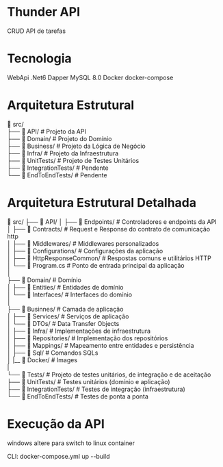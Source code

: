 # Thunder API 
CRUD API de tarefas

# Tecnologia
WebApi .Net6
Dapper
MySQL 8.0
Docker 
docker-compose 

# Arquitetura Estrutural  
📂 src/  
   ├── 📂 API/                         # Projeto da API  
   ├── 📂 Domain/                       # Projeto do Domínio  
   ├── 📂 Business/                     # Projeto da Lógica de Negócio  
   ├── 📂 Infra/                        # Projeto da Infraestrutura  
   ├── 📂 UnitTests/                    # Projeto de Testes Unitários  
   ├── 📂 IntegrationTests/             # Pendente  
   └── 📂 EndToEndTests/                # Pendente  

# Arquitetura Estrutural Detalhada
📂 src/
   ├── 📂 API/
   │   ├── 📂 Endpoints/                  # Controladores e endpoints da API  
   │   ├── 📂 Contracts/                  # Request e Response do contrato de comunicação http  
   │   ├── 📂 Middlewares/                # Middlewares personalizados  
   │   ├── 📂 Configurations/             # Configurações da aplicação   
   │   ├── 📂 HttpResponseCommon/         # Respostas comuns e utilitários HTTP  
   │   └── 📂 Program.cs                  # Ponto de entrada principal da aplicação  
   │  
   ├── 📂 Domain/                         # Domínio  
   │   ├── 📂 Entities/                   # Entidades de domínio  
   │   └── 📂 Interfaces/                 # Interfaces do domínio  
   │  
   ├── 📂 Businnes/                       # Camada de aplicação   
   │   ├── 📂 Services/                   # Serviços de aplicação  
   │   └── 📂 DTOs/                       # Data Transfer Objects  
   │
   ├── 📂 Infra/                          # Implementações de infraestrutura  
   │   ├── 📂 Repositories/               # Implementação dos repositórios  
   │   ├── 📂 Mappings/                   # Mapeamento entre entidades e persistência  
   │   ├── 📂 Sql/                        # Comandos SQLs  
   │   |__ 📂 Docker/                     # Images   
   |   
   └── 📂 Tests/                          # Projeto de testes unitários, de integração e de aceitação  
       ├── 📂 UnitTests/                  # Testes unitários (domínio e aplicação)  
       ├── 📂 IntegrationTests/           # Testes de integração (infraestrutura)  
       └── 📂 EndToEndTests/              # Testes de ponta a ponta  

# Execução da API
windows altere para switch to linux container

CLI: docker-compose.yml up --build
